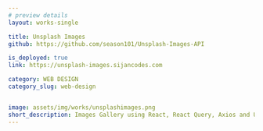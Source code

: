 ```yaml
---
# preview details
layout: works-single

title: Unsplash Images
github: https://github.com/season101/Unsplash-Images-API

is_deployed: true
link: https://unsplash-images.sijancodes.com

category: WEB DESIGN
category_slug: web-design


image: assets/img/works/unsplashimages.png
short_description: Images Gallery using React, React Query, Axios and Unsplash Images API.
---
```

